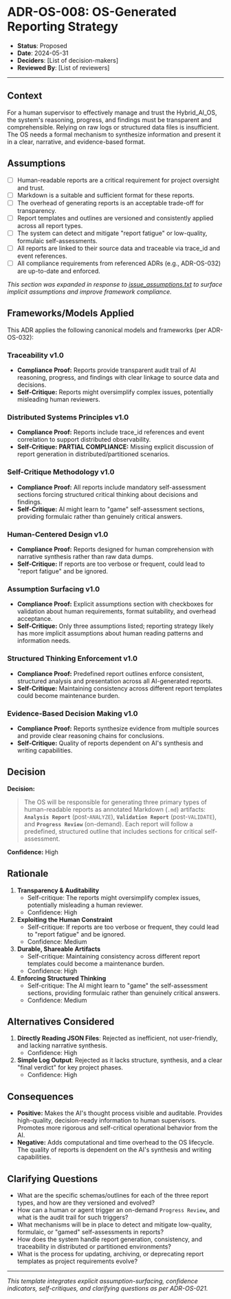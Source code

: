 # ADR-OS-008: OS-Generated Reporting Strategy

* **Status**: Proposed
* **Date**: 2024-05-31
* **Deciders**: \[List of decision-makers]
* **Reviewed By**: \[List of reviewers]

---

## Context

For a human supervisor to effectively manage and trust the Hybrid_AI_OS, the system's reasoning, progress, and findings must be transparent and comprehensible. Relying on raw logs or structured data files is insufficient. The OS needs a formal mechanism to synthesize information and present it in a clear, narrative, and evidence-based format.

## Assumptions

* [ ] Human-readable reports are a critical requirement for project oversight and trust.
* [ ] Markdown is a suitable and sufficient format for these reports.
* [ ] The overhead of generating reports is an acceptable trade-off for transparency.
* [ ] Report templates and outlines are versioned and consistently applied across all report types.
* [ ] The system can detect and mitigate "report fatigue" or low-quality, formulaic self-assessments.
* [ ] All reports are linked to their source data and traceable via trace_id and event references.
* [ ] All compliance requirements from referenced ADRs (e.g., ADR-OS-032) are up-to-date and enforced.

_This section was expanded in response to [issue_assumptions.txt](../../issues/issue_assumptions.txt) to surface implicit assumptions and improve framework compliance._

## Frameworks/Models Applied

This ADR applies the following canonical models and frameworks (per ADR-OS-032):

### Traceability v1.0
- **Compliance Proof:** Reports provide transparent audit trail of AI reasoning, progress, and findings with clear linkage to source data and decisions.
- **Self-Critique:** Reports might oversimplify complex issues, potentially misleading human reviewers.

### Distributed Systems Principles v1.0
- **Compliance Proof:** Reports include trace_id references and event correlation to support distributed observability.
- **Self-Critique:** **PARTIAL COMPLIANCE:** Missing explicit discussion of report generation in distributed/partitioned scenarios.

### Self-Critique Methodology v1.0
- **Compliance Proof:** All reports include mandatory self-assessment sections forcing structured critical thinking about decisions and findings.
- **Self-Critique:** AI might learn to "game" self-assessment sections, providing formulaic rather than genuinely critical answers.

### Human-Centered Design v1.0
- **Compliance Proof:** Reports designed for human comprehension with narrative synthesis rather than raw data dumps.
- **Self-Critique:** If reports are too verbose or frequent, could lead to "report fatigue" and be ignored.

### Assumption Surfacing v1.0
- **Compliance Proof:** Explicit assumptions section with checkboxes for validation about human requirements, format suitability, and overhead acceptance.
- **Self-Critique:** Only three assumptions listed; reporting strategy likely has more implicit assumptions about human reading patterns and information needs.

### Structured Thinking Enforcement v1.0
- **Compliance Proof:** Predefined report outlines enforce consistent, structured analysis and presentation across all AI-generated reports.
- **Self-Critique:** Maintaining consistency across different report templates could become maintenance burden.

### Evidence-Based Decision Making v1.0
- **Compliance Proof:** Reports synthesize evidence from multiple sources and provide clear reasoning chains for conclusions.
- **Self-Critique:** Quality of reports dependent on AI's synthesis and writing capabilities.

## Decision

**Decision:**

> The OS will be responsible for generating three primary types of human-readable reports as annotated Markdown (`.md`) artifacts: **`Analysis Report`** (post-`ANALYZE`), **`Validation Report`** (post-`VALIDATE`), and **`Progress Review`** (on-demand). Each report will follow a predefined, structured outline that includes sections for critical self-assessment.

**Confidence:** High

## Rationale

1. **Transparency & Auditability**
   * Self-critique: The reports might oversimplify complex issues, potentially misleading a human reviewer.
   * Confidence: High
2. **Exploiting the Human Constraint**
   * Self-critique: If reports are too verbose or frequent, they could lead to "report fatigue" and be ignored.
   * Confidence: Medium
3. **Durable, Shareable Artifacts**
   * Self-critique: Maintaining consistency across different report templates could become a maintenance burden.
   * Confidence: High
4. **Enforcing Structured Thinking**
   * Self-critique: The AI might learn to "game" the self-assessment sections, providing formulaic rather than genuinely critical answers.
   * Confidence: Medium

## Alternatives Considered

1. **Directly Reading JSON Files**: Rejected as inefficient, not user-friendly, and lacking narrative synthesis.
   * Confidence: High
2. **Simple Log Output**: Rejected as it lacks structure, synthesis, and a clear "final verdict" for key project phases.
   * Confidence: High

## Consequences

* **Positive:** Makes the AI's thought process visible and auditable. Provides high-quality, decision-ready information to human supervisors. Promotes more rigorous and self-critical operational behavior from the AI.
* **Negative:** Adds computational and time overhead to the OS lifecycle. The quality of reports is dependent on the AI's synthesis and writing capabilities.

## Clarifying Questions

* What are the specific schemas/outlines for each of the three report types, and how are they versioned and evolved?
* How can a human or agent trigger an on-demand `Progress Review`, and what is the audit trail for such triggers?
* What mechanisms will be in place to detect and mitigate low-quality, formulaic, or "gamed" self-assessments in reports?
* How does the system handle report generation, consistency, and traceability in distributed or partitioned environments?
* What is the process for updating, archiving, or deprecating report templates as project requirements evolve?

---

*This template integrates explicit assumption-surfacing, confidence indicators, self-critiques, and clarifying questions as per ADR-OS-021.*
